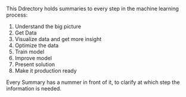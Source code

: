 This Ddrectory holds summaries to every step in the machine learning process:
1.  Understand the big picture
2.  Get Data
3.  Visualize data and get more insight
4.  Optimize the data
5.  Train model
6.  Improve model
7.  Present solution
8.  Make it production ready

Every Summary has a nummer in front of it, to clarify at which step the information is needed.